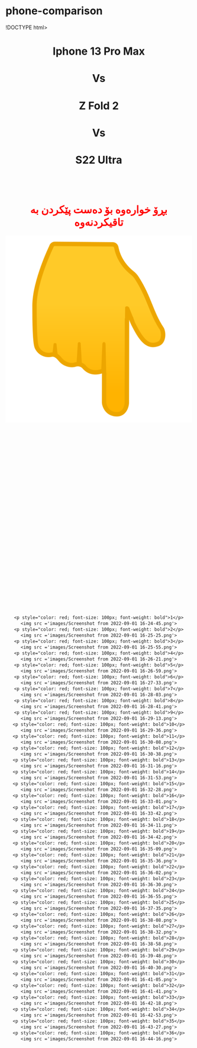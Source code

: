 # phone-comparison
!DOCTYPE html>
<html lang="en">
<head>
  <meta charset="UTF-8">
  <meta http-equiv="X-UA-Compatible" content="IE=edge">
  <meta name="viewport" content="width=device-width, initial-scale=1.0">
  <title>Document</title>
</head>
<body>
  <div align="center">
    <h1>Iphone 13 Pro Max</h1>
    <h1>Vs</h1>
    <h1>Z Fold 2</h1>
    <h1>Vs</h1>
    <h1 style="margin-bottom: 100px">S22 Ultra</h1>
    <h1 style="color: red">بڕۆ خوارەوە بۆ دەست پێکردن بە تاقیکردنەوە</h1>
    <img src = 'icon/1f447.png' style="margin-bottom: 500px">


    <p style="color: red; font-size: 100px; font-weight: bold">1</p>
    <img src ='images/Screenshot from 2022-09-01 16-24-45.png'>
    <p style="color: red; font-size: 100px; font-weight: bold">2</p>
    <img src ='images/Screenshot from 2022-09-01 16-25-25.png'>
    <p style="color: red; font-size: 100px; font-weight: bold">3</p>
    <img src ='images/Screenshot from 2022-09-01 16-25-55.png'>
    <p style="color: red; font-size: 100px; font-weight: bold">4</p>
    <img src ='images/Screenshot from 2022-09-01 16-26-21.png'>
    <p style="color: red; font-size: 100px; font-weight: bold">5</p>
    <img src ='images/Screenshot from 2022-09-01 16-26-59.png'>
    <p style="color: red; font-size: 100px; font-weight: bold">6</p>
    <img src ='images/Screenshot from 2022-09-01 16-27-33.png'>
    <p style="color: red; font-size: 100px; font-weight: bold">7</p>
    <img src ='images/Screenshot from 2022-09-01 16-28-03.png'>
    <p style="color: red; font-size: 100px; font-weight: bold">8</p>
    <img src ='images/Screenshot from 2022-09-01 16-28-41.png'>
    <p style="color: red; font-size: 100px; font-weight: bold">9</p>
    <img src ='images/Screenshot from 2022-09-01 16-29-13.png'>
    <p style="color: red; font-size: 100px; font-weight: bold">10</p>
    <img src ='images/Screenshot from 2022-09-01 16-29-36.png'>
    <p style="color: red; font-size: 100px; font-weight: bold">11</p>
    <img src ='images/Screenshot from 2022-09-01 16-30-08.png'>
    <p style="color: red; font-size: 100px; font-weight: bold">12</p>
    <img src ='images/Screenshot from 2022-09-01 16-30-38.png'>
    <p style="color: red; font-size: 100px; font-weight: bold">13</p>
    <img src ='images/Screenshot from 2022-09-01 16-31-16.png'>
    <p style="color: red; font-size: 100px; font-weight: bold">14</p>
    <img src ='images/Screenshot from 2022-09-01 16-31-53.png'>
    <p style="color: red; font-size: 100px; font-weight: bold">15</p>
    <img src ='images/Screenshot from 2022-09-01 16-32-28.png'>
    <p style="color: red; font-size: 100px; font-weight: bold">16</p>
    <img src ='images/Screenshot from 2022-09-01 16-33-01.png'>
    <p style="color: red; font-size: 100px; font-weight: bold">17</p>
    <img src ='images/Screenshot from 2022-09-01 16-33-42.png'>
    <p style="color: red; font-size: 100px; font-weight: bold">18</p>
    <img src ='images/Screenshot from 2022-09-01 16-34-11.png'>
    <p style="color: red; font-size: 100px; font-weight: bold">19</p>
    <img src ='images/Screenshot from 2022-09-01 16-34-42.png'>
    <p style="color: red; font-size: 100px; font-weight: bold">20</p>
    <img src ='images/Screenshot from 2022-09-01 16-35-09.png'>
    <p style="color: red; font-size: 100px; font-weight: bold">21</p>
    <img src ='images/Screenshot from 2022-09-01 16-35-36.png'>
    <p style="color: red; font-size: 100px; font-weight: bold">22</p>
    <img src ='images/Screenshot from 2022-09-01 16-36-02.png'>
    <p style="color: red; font-size: 100px; font-weight: bold">23</p>
    <img src ='images/Screenshot from 2022-09-01 16-36-30.png'>
    <p style="color: red; font-size: 100px; font-weight: bold">24</p>
    <img src ='images/Screenshot from 2022-09-01 16-36-55.png'>
    <p style="color: red; font-size: 100px; font-weight: bold">25</p>
    <img src ='images/Screenshot from 2022-09-01 16-37-35.png'>
    <p style="color: red; font-size: 100px; font-weight: bold">26</p>
    <img src ='images/Screenshot from 2022-09-01 16-38-08.png'>
    <p style="color: red; font-size: 100px; font-weight: bold">27</p>
    <img src ='images/Screenshot from 2022-09-01 16-38-32.png'>
    <p style="color: red; font-size: 100px; font-weight: bold">28</p>
    <img src ='images/Screenshot from 2022-09-01 16-38-58.png'>
    <p style="color: red; font-size: 100px; font-weight: bold">29</p>
    <img src ='images/Screenshot from 2022-09-01 16-39-48.png'>
    <p style="color: red; font-size: 100px; font-weight: bold">30</p>
    <img src ='images/Screenshot from 2022-09-01 16-40-30.png'>
    <p style="color: red; font-size: 100px; font-weight: bold">31</p>
    <img src ='images/Screenshot from 2022-09-01 16-41-05.png'>
    <p style="color: red; font-size: 100px; font-weight: bold">32</p>
    <img src ='images/Screenshot from 2022-09-01 16-41-41.png'>
    <p style="color: red; font-size: 100px; font-weight: bold">33</p>
    <img src ='images/Screenshot from 2022-09-01 16-42-18.png'>
    <p style="color: red; font-size: 100px; font-weight: bold">34</p>
    <img src ='images/Screenshot from 2022-09-01 16-42-53.png'>
    <p style="color: red; font-size: 100px; font-weight: bold">35</p>
    <img src ='images/Screenshot from 2022-09-01 16-43-27.png'>
    <p style="color: red; font-size: 100px; font-weight: bold">36</p>
    <img src ='images/Screenshot from 2022-09-01 16-44-16.png'>
  </div>
</body>
</html>

